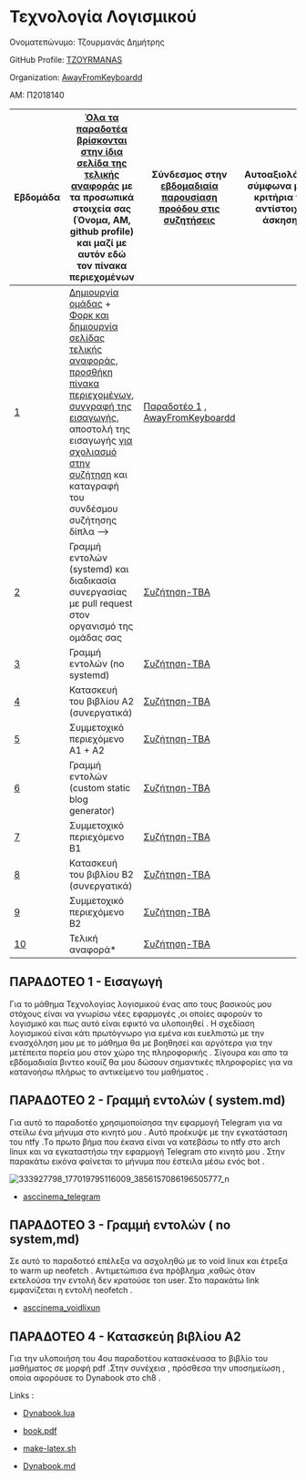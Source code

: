 # Τεχνολογία Λογισμικού

Ονοματεπώνυμο: Τζουρμανάς Δημήτρης 

GitHub Profile: [TZOYRMANAS](https://github.com/TZOYRMANAS)

Organization: [AwayFromKeyboardd](https://github.com/AwayFromKeyboardd)

ΑΜ: Π2018140

| Εβδομάδα | [Όλα τα παραδοτέα βρίσκονται στην ίδια σελίδα της τελικής αναφοράς](https://epidrome.github.io/teaching/deliverables/) με τα προσωπικά στοιχεία σας (Όνομα, ΑΜ, github profile) και μαζί με αυτόν εδώ τον πίνακα περιεχομένων | Σύνδεσμος στην [εβδομαδιαία παρουσίαση προόδου στις συζητήσεις](https://github.com/courses-ionio/help/discussions/categories/show-and-tell) | Αυτοαξιολόγηση σύμφωνα με τα κριτήρια της αντίστοιχης άσκησης |
| --- | --- | --- | --- |
| [1](https://github.com/PavTsol/sw/tree/2018154/projects/2018154#παραδοτεο-1--εισαγωγή) | [Δημιουργία ομάδας](https://epidrome.github.io/teaching/team/) + [Φορκ και δημιουργία σελίδας τελικής αναφοράς](https://epidrome.github.io/teaching/guide/), [προσθήκη πίνακα περιεχομένων](https://raw.githubusercontent.com/courses-ionio/sw/master/README.md), [συγγραφή της εισαγωγής](https://epidrome.github.io/teaching/intro/), αποστολή της εισαγωγής [για σχολιασμό στην συζήτηση](https://github.com/courses-ionio/sw/discussions/categories/show-and-tell) και καταγραφή του συνδέσμου συζήτησης δίπλα --> | [Παραδοτέο 1](https://github.com/courses-ionio/sw/discussions/1197) , [AwayFromKeyboardd](https://github.com/AwayFromKeyboardd) | |
| [2](https://github.com/PavTsol/sw/tree/2018154/projects/2018154#παραδοτεο-2--γραμμη-εντολών-systemd) | Γραμμή εντολών (systemd) και διαδικασία συνεργασίας με pull request στον οργανισμό της ομάδας σας | [Συζήτηση-TBA]() | |
| [3](https://github.com/PavTsol/sw/tree/2018154/projects/2018154#παραδοτεο-3--γραμμή-εντολών-no-systemd) | Γραμμή εντολών (no systemd) | [Συζήτηση-TBA]() | |
| [4](https://github.com/PavTsol/sw/tree/2018154/projects/2018154#παραδοτεο-4--κατασκευή-του-βιβλίου---α2) | Κατασκευή του βιβλίου Α2 (συνεργατικά) | [Συζήτηση-TBA]() | |
| [5](https://github.com/PavTsol/sw/tree/2018154/projects/2018154#παραδοτεο-5--συμμετοχικό-περιεχόμενο---α1--α2) | Συμμετοχικό περιεχόμενο A1 + A2 | [Συζήτηση-TBA]() | |
| [6](https://github.com/PavTsol/sw/tree/2018154/projects/2018154#παραδοτεο-6--γραμμή-εντολών-custom-static-blog-gen) | Γραμμή εντολών (custom static blog generator) | [Συζήτηση-TBA]() | |
| [7](https://github.com/PavTsol/sw/tree/2018154/projects/2018154#παραδοτεο-7--συμμετοχικό-περιεχόμενο---β1) | Συμμετοχικό περιεχόμενο B1 | [Συζήτηση-TBA]() | |
| [8](https://github.com/PavTsol/sw/tree/2018154/projects/2018154#παραδοτεο-8--κατασκευή-του-βιβλίου---β2) | Κατασκευή του βιβλίου Β2 (συνεργατικά) | [Συζήτηση-TBA]() | |
| [9](https://github.com/PavTsol/sw/tree/2018154/projects/2018154#παραδοτεο-9--συμμετοχικό-περιεχόμενο---β2) | Συμμετοχικό περιεχόμενο B2 | [Συζήτηση-TBA]() | |
| [10](https://github.com/PavTsol/sw/tree/2018154/projects/2018154#παραδοτεο-10--τελική-αναφορά) | Τελική αναφορά* | [Συζήτηση-TBA]() | |

## ΠΑΡΑΔΟΤΕΟ 1 - Εισαγωγή 
Για το μάθημα Τεχνολογίας λογισμικού ένας απο τους βασικούς μου στόχους είναι να γνωρίσω νέες εφαρμογές ,οι οποίες αφορούν το λογισμικό και πως αυτό είναι εφικτό να υλοποιηθεί . Η σχεδίαση λογισμικού είναι κάτι πρωτόγνωρο για εμένα και ευελπιστώ με την ενασχόληση μου με το μάθημα θα με βοηθησεί και αργότερα για την μετέπειτα πορεία μου στον χώρο της πληροφορικής . Σίγουρα και απο τα εβδομαδιαία βιντεο κουίζ θα μου δώσουν σημαντικές πληροφορίες για να κατανοήσω πλήρως το αντικείμενο του μαθήματος .


## ΠΑΡΑΔΟΤΕΟ 2 - Γραμμή εντολών ( system.md)

Για αυτό το παραδοτέο χρησιμοποίσησα την εφαρμογή Telegram για να στείλω ένα μήνυμα στο κινητό μου . Αυτό προέκυψε με την εγκατάσταση του ntfy .Tο πρωτο βήμα που έκανα είναι να  κατεβάσω το ntfy στο arch linux και να εγκαταστήσω την εφαρμογή Telegram στο κινητό μου . Στην παρακάτω εικόνα φαίνεται το μήνυμα που έστειλα μέσω ενός bot .


![333927798_177019795116009_3856157086196505777_n](https://user-images.githubusercontent.com/79106646/226015337-cc089411-a666-4d96-969e-bb9567d26a4d.jpg)

-  <a href="https://asciinema.org/a/Zm45wGWNY0LmwfnzYAw2inK4T">asccinema_telegram</a>

## ΠΑΡΑΔΟΤΕΟ 3 - Γραμμή εντολών ( no system,md)

Σε αυτό το παραδοτεό επέλεξα να ασχοληθώ με το void linux και έτρεξα το warm up neofetch . Αντιμετώπισα ένα πρόβλημα ,καθώς όταν εκτελούσα την εντολή δεν κρατούσε τοn user. Στο παρακάτω link εμφανίζεται η εντολή neofetch .

-  <a href="https://asciinema.org/a/G8EnPqG3XIgpIdSMP6H5OowOL">asccinema_voidlixun</a>

## ΠΑΡΑΔΟΤΕΟ 4 - Κατασκεύη βιβλίου Α2 

Για την υλοποιήση του 4ου παραδοτέου κατασκέυασα το βιβλίο του μαθήματος σε μορφή pdf .Στην συνέχεια , πρόσθεσα την υποσημείωση , οποία αφορόυσε το Dynabook στο ch8 .

Links : 

- <a href="https://github.com/TZOYRMANAS/kallipos/blob/master/Dynabook.lua">Dynabook.lua</a>

- <a href="https://github.com/TZOYRMANAS/kallipos/blob/master/book/book.pdf">book.pdf</a>

- <a href="https://github.com/TZOYRMANAS/kallipos/blob/master/make-latex.sh">make-latex.sh</a>

- <a href="https://github.com/TZOYRMANAS/kallipos-notes/blob/main/Dynabook.md">Dynabook.md</a>









